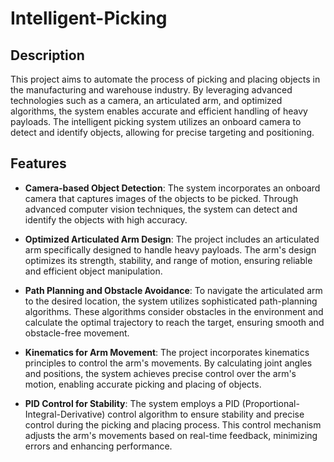 # Intelligent-Picking

## Description
This project aims to automate the process of picking and placing objects in the manufacturing and warehouse industry. By leveraging advanced technologies such as a camera, an articulated arm, and optimized algorithms, the system enables accurate and efficient handling of heavy payloads. The intelligent picking system utilizes an onboard camera to detect and identify objects, allowing for precise targeting and positioning.

## Features
* **Camera-based Object Detection**: The system incorporates an onboard camera that captures images of the objects to be picked. Through advanced computer vision techniques, the system can detect and identify the objects with high accuracy.

* **Optimized Articulated Arm Design**: The project includes an articulated arm specifically designed to handle heavy payloads. The arm's design optimizes its strength, stability, and range of motion, ensuring reliable and efficient object manipulation.

* **Path Planning and Obstacle Avoidance**: To navigate the articulated arm to the desired location, the system utilizes sophisticated path-planning algorithms. These algorithms consider obstacles in the environment and calculate the optimal trajectory to reach the target, ensuring smooth and obstacle-free movement.

* **Kinematics for Arm Movement**: The project incorporates kinematics principles to control the arm's movements. By calculating joint angles and positions, the system achieves precise control over the arm's motion, enabling accurate picking and placing of objects.

* **PID Control for Stability**: The system employs a PID (Proportional-Integral-Derivative) control algorithm to ensure stability and precise control during the picking and placing process. This control mechanism adjusts the arm's movements based on real-time feedback, minimizing errors and enhancing performance.
